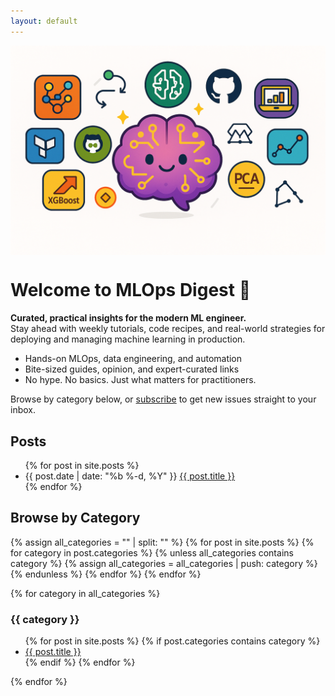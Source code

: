 ```yaml
---
layout: default
---
```


<p>
  <img src="/assets/banner/bannerv4.png" width="600px" alt="MLOps Lifecycle" style="display: block; margin: 0 auto;" />
</p>

# Welcome to MLOps Digest 🧠

**Curated, practical insights for the modern ML engineer.**  
Stay ahead with weekly tutorials, code recipes, and real-world strategies for deploying and managing machine learning in production.

- Hands-on MLOps, data engineering, and automation
- Bite-sized guides, opinion, and expert-curated links
- No hype. No basics. Just what matters for practitioners.

Browse by category below, or [subscribe](/subscribe) to get new issues straight to your inbox.

<h2>Posts</h2>
<ul>
  {% for post in site.posts %}
    <li>
      <span class="post-meta">{{ post.date | date: "%b %-d, %Y" }}</span>
      <a href="{{ post.url }}">{{ post.title }}</a>
    </li>
  {% endfor %}
</ul>

<h2>Browse by Category</h2>

{% assign all_categories = "" | split: "" %}
{% for post in site.posts %}
  {% for category in post.categories %}
    {% unless all_categories contains category %}
      {% assign all_categories = all_categories | push: category %}
    {% endunless %}
  {% endfor %}
{% endfor %}

{% for category in all_categories %}
  <h3>{{ category }}</h3>
  <ul>
    {% for post in site.posts %}
      {% if post.categories contains category %}
        <li><a href="{{ post.url }}">{{ post.title }}</a></li>
      {% endif %}
    {% endfor %}
  </ul>
{% endfor %}